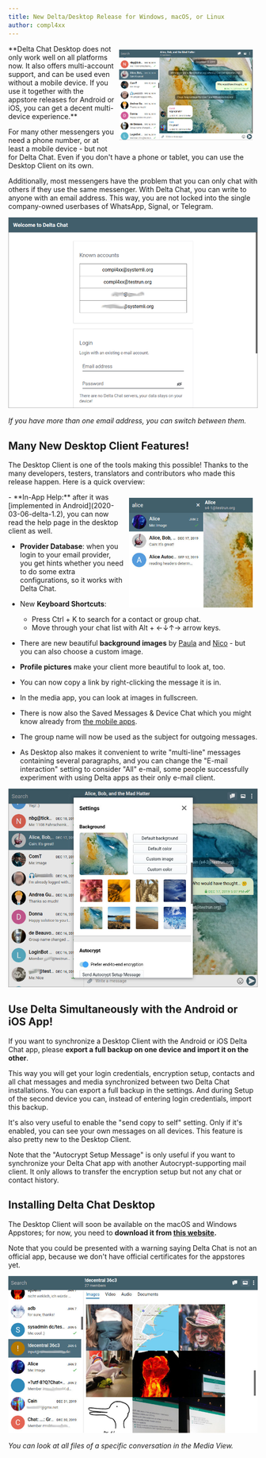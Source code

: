 ```yaml
---
title: New Delta/Desktop Release for Windows, macOS, or Linux
author: compl4xx
---
```


<img src="../assets/blog/screenshots/2020-01-15-delta-chat-desktop-client-release-group-chat.jpg" width="270" style="float: right; margin: 10px;display: block;" /> 
**Delta Chat Desktop does not only work well on all platforms now. It also
offers multi-account support, and can be used even without a mobile device. If you use it together
with the appstore releases for Android or iOS, you can get a decent multi-device experience.**

For many other messengers you need a phone number, or at least a mobile device -
but not for Delta Chat. Even if you don't have a phone or tablet, you can use the Desktop
Client on its own.

Additionally, most messengers have the problem that you can only chat with others if they
use the same messenger. With Delta Chat, you can write to anyone with an email address.
This way, you are not locked into the single company-owned userbases of WhatsApp, Signal, or Telegram.

![Screenshot of the Desktop Client, where you can choose between different accounts.](../assets/blog/screenshots/2020-01-15-delta-chat-desktop-client-release-switch-account.png)

*If you have more than one email address, you can switch between them.*

## Many New Desktop Client Features!

The Desktop Client is one of the tools making this possible! Thanks to the
many developers, testers, translators and contributors who made this release
happen. Here is a quick overview:

<img src="../assets/blog/screenshots/2020-01-15-delta-chat-desktop-client-release-search-contacts.jpg" width="250" style="float: right; margin: 10px;display: block;" /> 
- **In-App Help:** after it was [implemented in Android](2020-03-06-delta-1.2),
  you can now read the help page in the desktop client as well.

- **Provider Database**: when you login to your email provider, you get hints
  whether you need to do some extra configurations, so it works with Delta
  Chat.

- New **Keyboard Shortcuts**: 
  - Press Ctrl + K to search for a contact or group chat.
  - Move through your chat list with Alt + ←↓↑→ arrow keys.

- There are new beautiful **background images** by
  [Paula](https://github.com/paulaluap) and [Nico](https://github.com/nicodh) -
  but you can also choose a custom image.

- **Profile pictures** make your client more beautiful to look at, too.

- You can now copy a link by right-clicking the message it is in.

- In the media app, you can look at images in fullscreen.

- There is now also the Saved Messages & Device Chat which you might know already 
  from [the mobile apps](https://delta.chat/en/2019-12-18-google-play-store-release).

- The group name will now be used as the subject for outgoing messages. 

- As Desktop also makes it convenient to write "multi-line" messages containing
  several paragraphs, and you can change the "E-mail interaction" setting to 
  consider "All" e-mail, some people successfully experiment with using Delta apps 
  as their only e-mail client.

![Screenshot of the Desktop Client; you can choose between different background images.](../assets/blog/screenshots/2020-01-15-delta-chat-desktop-client-release-background-image.jpg)

## Use Delta Simultaneously with the Android or iOS App!

If you want to synchronize a Desktop Client with the Android or iOS Delta Chat app, please 
**export a full backup on one device and import it on the other**.

This way you will get your login credentials, encryption setup, contacts and all chat messages
and media synchronized between two Delta Chat installations. You can export a full backup 
in the settings.  And during Setup of the second device you can, instead of entering login
credentials, import this backup. 

It's also very useful to enable the "send copy to self" setting. Only if it's
enabled, you can see your own messages on all devices. This feature is also
pretty new to the Desktop Client.

Note that the "Autocrypt Setup Message" is only useful if you want to synchronize your Delta Chat
app with another Autocrypt-supporting mail client. It only allows to transfer the encryption setup but
not any chat or contact history. 

## Installing Delta Chat Desktop 

The Desktop Client will soon be available on the macOS and Windows Appstores; for
now, you need to **download it from [this website](https://get.delta.chat).**

Note that you could be presented with a warning saying Delta Chat is not an official app, because
we don't have official certificates for the appstores yet.

![Screenshot of the Desktop Client: in the Media View you can see all images in a chat at once.](../assets/blog/screenshots/2020-01-15-delta-chat-desktop-client-release-media-view.jpg)

*You can look at all files of a specific conversation in the Media View.*
